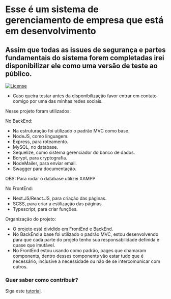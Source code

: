 # Esse é um sistema de gerenciamento de empresa que está em desenvolvimento

## Assim que todas as issues de segurança e partes fundamentais do sistema forem completadas irei disponibilizar ele como uma versão de teste ao público.

[![License](https://img.shields.io/badge/License-Custom-blue)](https://github.com/vitor-navarro/sistema_gerenciamento/blob/main/LICENSE)


 - Caso queira testar antes da disponibilização favor entrar em contato comigo por uma das minhas redes sociais.

Nesse projeto foram utilizados:

No BackEnd:
- Na estruturação foi utilizado o padrão MVC como base.
- NodeJS, como linguagem.
- Express, para roteamento.
- MySQL, no database.
- Sequelize, como sistema gerenciador do banco de dados.
- Bcrypt, para cryptografia.
- NodeMailer, para enviar email.
- Swagger para documentação.

OBS: Para rodar o database utilizei XAMPP

No FrontEnd:
- Next.JS/React.JS, para criação das páginas.
- SCSS, para criar a estilização das páginas.
- Typescript, para criar funções.

Organização do projeto:
- O projeto está dividido em FrontEnd e BackEnd.
- No BackEnd a base foi utilizado o padrão MVC, estou desenvolvendo para que cada parte do projeto tenho sua responsabilidade definida e quase que imutável.
- No FrontEnd estou usando como padrão, pages que chamaram components, dentro desses components vão estar tudo que é necessário, inclusive  a necessidade ou não de se intercomunicar com outros.

### Quer saber como contribuir?

Siga este [tutorial](https://github.com/vitor-navarro/sistema_gerenciamento/blob/main/info/como_contribuir.md).

